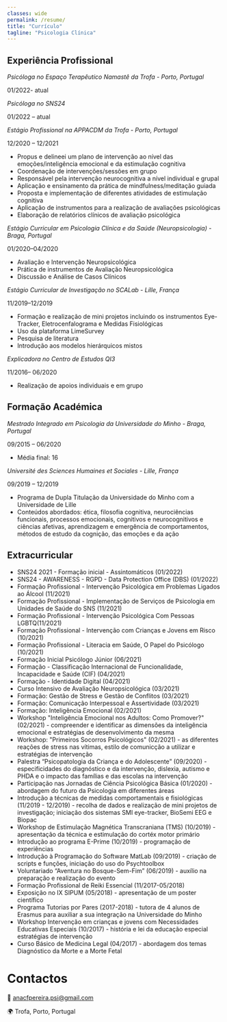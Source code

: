 ```yaml
---
classes: wide
permalink: /resume/
title: "Currículo"
tagline: "Psicologia Clínica"
---
```



## Experiência Profissional

*Psicóloga no Espaço Terapêutico Namastê da Trofa - Porto, Portugal*

01/2022- atual

*Psicóloga no SNS24*

01/2022 – atual

*Estágio Profissional na APPACDM da Trofa - Porto, Portugal*

12/2020 – 12/2021
-	Propus e delineei um plano de intervenção ao nível das emoções/inteligência emocional e da estimulação cognitiva
-	Coordenação de intervenções/sessões em grupo
-	Responsável pela intervenção neurocognitiva a nível individual e grupal
-	Aplicação e ensinamento da prática de mindfulness/meditação guiada
-	Proposta e implementação de diferentes atividades de estimulação cognitiva
-	Aplicação de instrumentos para a realização de avaliações psicológicas
-	Elaboração de relatórios clínicos de avaliação psicológica

*Estágio Curricular em Psicologia Clínica e da Saúde (Neuropsicologia) - Braga, Portugal* 

01/2020–04/2020
-	Avaliação e Intervenção Neuropsicológica
-	Prática de instrumentos de Avaliação Neuropsicológica
-	Discussão e Análise de Casos Clínicos

*Estágio Curricular de Investigação no SCALab - Lille, França* 

11/2019–12/2019
-	Formação e realização de mini projetos incluindo os instrumentos Eye-Tracker, Eletrocenfalograma e Medidas Fisiológicas
-	Uso da plataforma LimeSurvey
-	Pesquisa de literatura
-	Introdução aos modelos hierárquicos mistos

*Explicadora no Centro de Estudos QI3*

11/2016– 06/2020
-	Realização de apoios individuais e em grupo


## Formação Académica

*Mestrado Integrado em Psicologia da Universidade do Minho - Braga, Portugal*

09/2015 – 06/2020
-	Média final: 16

*Université des Sciences Humaines et Sociales - Lille, França*

09/2019 – 12/2019
-	Programa de Dupla Titulação da Universidade do Minho com a Universidade de Lille
-	Conteúdos abordados: ética, filosofia cognitiva, neurociências funcionais, processos emocionais, cognitivos e neurocognitivos e ciências afetivas, aprendizagem e emergência de comportamentos, métodos de estudo da cognição, das emoções e da ação


## Extracurricular

- SNS24 2021 - Formação inicial - Assintomáticos (01/2022)
- SNS24 - AWARENESS - RGPD - Data Protection Office (DBS) (01/2022)
- Formação Profissional - Intervenção Psicológica em Problemas Ligados ao Álcool (11/2021)
- Formação Profissional - Implementação de Serviços de Psicologia em Unidades de Saúde do SNS (11/2021)
- Formação Profissional - Intervenção Psicológica Com Pessoas LGBTQ(11/2021)
- Formação Profissional - Intervenção com Crianças e Jovens em Risco (10/2021)
- Formação Profissional - Literacia em Saúde, O Papel do Psicólogo (10/2021)
- Formação Inicial Psicólogo Júnior (06/2021)
- Formação - Classificação Internacional de Funcionalidade, Incapacidade e Saúde (CIF) (04/2021)
- Formação - Identidade Digital (04/2021)
- Curso Intensivo de Avaliação Neuropsicológica (03/2021)
- Formação: Gestão de Stress e Gestão de Conflitos (03/2021)
- Formação: Comunicação Interpessoal e Assertividade (03/2021)
- Formação: Inteligência Emocional (02/2021)
- Workshop "Inteligência Emocional nos Adultos: Como Promover?" (02/2021) - compreender e identificar as dimensões da inteligência emocional e estratégias de desenvolvimento da mesma
- Workshop: "Primeiros Socorros Psicológicos" (02/2021) - as diferentes reações de stress nas vítimas, estilo de comunicção a utilizar e estratégias de intervenção
- Palestra “Psicopatologia da Criança e do Adolescente” (09/2020) - especificidades do diagnóstico e da intervenção, dislexia, autismo e PHDA e o impacto das famílias e das escolas na intervenção
- Participação nas Jornadas de Ciência Psicológica Básica (01/2020) - abordagem do futuro da Psicologia em diferentes áreas
- Introdução a técnicas de medidas comportamentais e fisiológicas (11/2019 - 12/2019) - recolha de dados e realização de mini projetos de investigação; iniciação dos sistemas SMI eye-tracker, BioSemi EEG e Biopac
- Workshop de Estimulação Magnética Transcraniana (TMS) (10/2019) - apresentação da técnica e estimulação do cortéx motor primário 
- Introdução ao programa E-Prime (10/2019) - programação de experiências
- Introdução à Programação do Software MatLab (09/2019) - criação de scripts e funções, iniciação do uso do Psychtoolbox
- Voluntariado “Aventura no Bosque-Sem-Fim” (06/2019) - auxílio na preparação e realização do evento
- Formação Profissional de Reiki Essencial (11/2017-05/2018)
- Exposição no IX SIPUM (05/2018) - apresentação de um poster científico 
- Programa Tutorias por Pares (2017-2018) - tutora de 4 alunos de Erasmus para auxiliar a sua integração na Universidade do Minho
- Workshop Intervenção em crianças e jovens com Necessidades Educativas Especiais (10/2017) - história e lei da educação especial estratégias de intervenção
- Curso Básico de Medicina Legal (04/2017) - abordagem dos temas Diagnóstico da Morte e a Morte Fetal


# Contactos

📧 anacfpereira.psi@gmail.com

🌍 Trofa, Porto, Portugal

